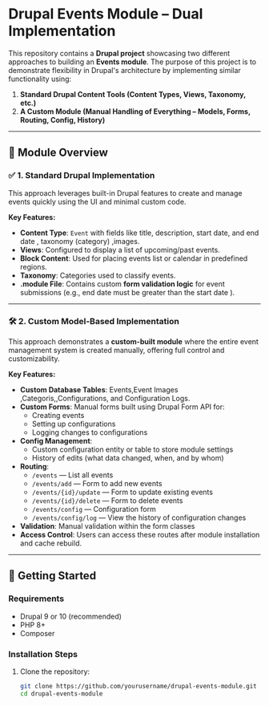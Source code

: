 # Drupal Events Module – Dual Implementation

This repository contains a **Drupal project** showcasing two different approaches to building an **Events module**. The purpose of this project is to demonstrate flexibility in Drupal's architecture by implementing similar functionality using:

1. **Standard Drupal Content Tools (Content Types, Views, Taxonomy, etc.)**
2. **A Custom Module (Manual Handling of Everything – Models, Forms, Routing, Config, History)**

---

## 🧩 Module Overview

### ✅ 1. Standard Drupal Implementation

This approach leverages built-in Drupal features to create and manage events quickly using the UI and minimal custom code.

**Key Features:**
- **Content Type**: `Event` with fields like title, description, start date, and end date , taxonomy (category) ,images.
- **Views**: Configured to display a list of upcoming/past events.
- **Block Content**: Used for placing events list or calendar in predefined regions.
- **Taxonomy**: Categories used to classify events.
- **.module File**: Contains custom **form validation logic** for event submissions (e.g., end date must be greater than the start date ).

---

### 🛠 2. Custom Model-Based Implementation

This approach demonstrates a **custom-built module** where the entire event management system is created manually, offering full control and customizability.

**Key Features:**
- **Custom Database Tables**: Events,Event Images  ,Categoris,,Configurations, and Configuration Logs.
- **Custom Forms**: Manual forms built using Drupal Form API for:
  - Creating events
  - Setting up configurations
  - Logging changes to configurations
- **Config Management**:
  - Custom configuration entity or table to store module settings
  - History of edits (what data changed, when, and by whom)
- **Routing**:
  - `/events` — List all events
  - `/events/add` — Form to add new events
  - `/events/{id}/update` — Form to update existing events
  - `/events/{id}/delete` — Form to delete events
  - `/events/config` — Configuration form
  - `/events/config/log` — View the history of configuration changes
- **Validation**: Manual validation within the form classes
- **Access Control**: Users can access these routes after module installation and cache rebuild.

---

## 🚀 Getting Started

### Requirements
- Drupal 9 or 10 (recommended)
- PHP 8+
- Composer

### Installation Steps

1. Clone the repository:

   ```bash
   git clone https://github.com/yourusername/drupal-events-module.git
   cd drupal-events-module
